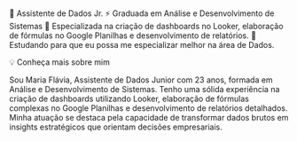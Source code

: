 🤿 Assistente de Dados Jr.
⚡ Graduada em Análise e Desenvolvimento de Sistemas
🔭 Especializada na criação de dashboards no Looker, elaboração de fórmulas no Google Planilhas e desenvolvimento de relatórios.
🌱 Estudando para que eu possa me especializar melhor na área de Dados.

💡 Conheça mais sobre mim

Sou Maria Flávia, Assistente de Dados Junior com 23 anos, formada em Análise e Desenvolvimento de Sistemas. Tenho uma sólida experiência na criação de dashboards utilizando Looker, elaboração de fórmulas complexas no Google Planilhas e desenvolvimento de relatórios detalhados. Minha atuação se destaca pela capacidade de transformar dados brutos em insights estratégicos que orientam decisões empresariais.
